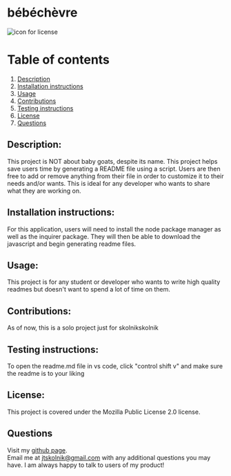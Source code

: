 
# bébéchèvre 

![icon for license](https://camo.githubusercontent.com/2974b512e1d81d7699971d454d1ad238ba6f369e/68747470733a2f2f696d672e736869656c64732e696f2f62616467652f4c6963656e73652d4d504c253230322e302d627269676874677265656e2e737667)
# Table of contents
1. [Description](#Description)
2. [Installation instructions](#Installation-instructions)
3. [Usage](#usage)
4. [Contributions](#Contributions)
5. [Testing instructions](#Testing-instructions)
6. [License](#License)
7. [Questions](#Questions)

## Description: 
This project is NOT about baby goats, despite its name. This project helps save users time by generating a README file using a script. Users are then free to add or remove anything from their file in order to customize it to their needs and/or wants. This is ideal for any developer who wants to share what they are working on.

## Installation instructions: 
For this application, users will need to install the node package manager as well as the inquirer package. They will then be able to download the javascript and begin generating readme files. 

## Usage: 
This project is for any student or developer who wants to write high quality readmes but doesn't want to spend a lot of time on them.

## Contributions: 
As of now, this is a solo project just for skolnikskolnik

## Testing instructions: 
To open the readme.md file in vs code, click "control shift v" and make sure the readme is to your liking

## License:  
This project is covered under the Mozilla Public License 2.0 license.

## Questions
Visit my [github page](github.com/skolnikskolnik).  
Email me at jtskolnik@gmail.com with any additional questions you may have. I am always happy to talk to users of my product!
    